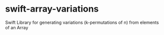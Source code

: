 # swift-array-variations
Swift Library for generating variations (k-permutations of n) from elements of an Array
